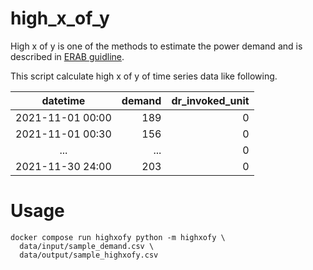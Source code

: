 # high_x_of_y

High x of y is one of the methods to estimate the power demand and is described in [ERAB guidline](https://www.meti.go.jp/press/2020/06/20200601001/20200601001-1.pdf).

This script calculate high x of y of time series data like following.

| datetime         | demand | dr_invoked_unit |
|:----------------:|-------:|----------------:|
| 2021-11-01 00:00 |    189 |               0 |
| 2021-11-01 00:30 |    156 |               0 |
| ...              |    ... |               0 |
| 2021-11-30 24:00 |    203 |               0 |

# Usage

```
docker compose run highxofy python -m highxofy \
  data/input/sample_demand.csv \
  data/output/sample_highxofy.csv
```
